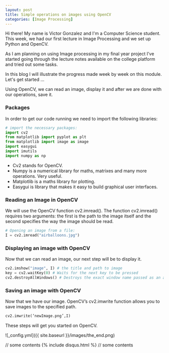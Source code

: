 ```yaml
---
layout: post
title: Simple operations on images using OpenCV
categories: [Image Processing]
---
```

Hi there! My name is Victor Gonzalez and I'm a Computer Science student. This week, we had our first lecture in Image Processing and we set up Python and OpenCV.

As I am planning on using Image processing in my final year project I’ve started going through the lecture notes available on the college platform and tried out some tasks.

In this blog I will illustrate the progress made week by week on this module. Let's get started ...

Using OpenCV, we can read an image, display it and after we are done with our operations, save it.
<h3>Packages</h3>

In order to get our code running we need to import the following libraries:
```python
# import the necessary packages:
import cv2
from matplotlib import pyplot as plt
from matplotlib import image as image
import easygui
import imutils
import numpy as np
```
* Cv2 stands for OpenCV.
* Numpy is a numerical library for maths, matrixes and many more operations. Very useful.
* Matplotlib is a maths library for plotting.
* Easygui is library that makes it easy to build graphical user interfaces.

<h3>Reading an Image in OpenCV</h3>

We will use the OpenCV function cv2.imread(). The function cv2.imread() requires two arguments: the first is the path to the image itself and the second specifies the way the image should be read.

```python
# Opening an image from a file:
I = cv2.imread("airballoons.jpg")
```
<h3>Displaying an image with OpenCV</h3>

Now that we can read an image, our next step will be to display it.
```python
cv2.imshow("image", I) # the title and path to image
key = cv2.waitKey(0) # Waits for the next key to be pressed
cv2.destroyAllWindows() # Destroys the exact window name passed as an argument.
```
<h3>Saving an image with OpenCV</h3>

Now that we have our image. OpenCV’s cv2.imwrite function allows you to save images to the specified path.
```python
cv2.imwrite(‘newImage.png’,I)
```

These steps will get you started on OpenCV.

![_config.yml]({{ site.baseurl }}/images/the_end.png)

  // some contents
  {% include disqus.html %}
  // some contents
